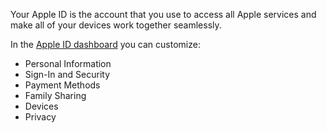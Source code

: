 Your Apple ID is the account that you use to access all Apple services and make all of your devices work together seamlessly.

In the [Apple ID dashboard](https://appleid.apple.com) you can customize:

- Personal Information
- Sign-In and Security
- Payment Methods
- Family Sharing
- Devices
- Privacy

